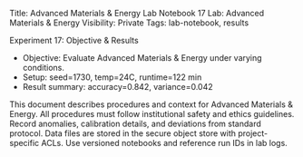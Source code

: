Title: Advanced Materials & Energy Lab Notebook 17
Lab: Advanced Materials & Energy
Visibility: Private
Tags: lab-notebook, results

Experiment 17: Objective & Results
- Objective: Evaluate Advanced Materials & Energy under varying conditions.
- Setup: seed=1730, temp=24C, runtime=122 min
- Result summary: accuracy=0.842, variance=0.042

This document describes procedures and context for Advanced Materials & Energy.
All procedures must follow institutional safety and ethics guidelines.
Record anomalies, calibration details, and deviations from standard protocol.
Data files are stored in the secure object store with project-specific ACLs.
Use versioned notebooks and reference run IDs in lab logs.
